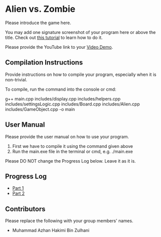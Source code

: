 # Alien vs. Zombie

Please introduce the game here.

You may add one signature screenshot of your program here or above the title. Check out [this tutorial](https://www.digitalocean.com/community/tutorials/markdown-markdown-images) to learn how to do it.

Please provide the YouTube link to your [Video Demo](https://youtube.com).

## Compilation Instructions

Provide instructions on how to compile your program, especially when it is non-trivial.

To compile, run the command into the console or cmd:

g++ main.cpp includes/display.cpp includes/helpers.cpp includes/settingsLogic.cpp includes/Board.cpp includes/Alien.cpp includes/GameObject.cpp -o main

## User Manual

Please provide the user manual on how to use your program.

1. First we have to compile it using the command given above
2. Run the main.exe file in the terminal or cmd, e.g. ./main.exe


Please DO NOT change the Progress Log below. Leave it as it is.

## Progress Log

- [Part 1](PART1.md)
- [Part 2](PART2.md)

## Contributors

Please replace the following with your group members' names. 

- Muhammad Azhan Hakimi Bin Zulhani


